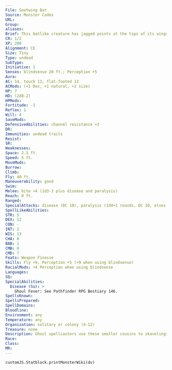 ```yaml
---
File: Sootwing Bat
Source: Monster Codex
URL: 
Group: 
aliases: 
Brief: This batlike creature has jagged points at the tips of its wings and a long, lashing tongue.
CR: 1/2
XP: 200
Alignment: CE
Size: Tiny
Type: undead
SubType: 
Initiative: 1
Senses: blindsense 20 ft.; Perception +5
Aura: 
AC: 14, touch 13, flat-footed 13
ACMods: (+1 Dex, +1 natural, +2 size)
HP: 7
HD: (2d8-2)
HPMods: 
Fortitude: -1
Reflex: 1
Will: 4
SaveMods: 
DefensiveAbilities: channel resistance +2
DR: 
Immunities: undead traits
Resist: 
SR: 
Weaknesses: 
Space: 2.5 ft.
Speed: 5 ft.
MoveMods: 
Burrow: 
Climb: 
Fly: 40 ft.
Maneuverability: good
Swim: 
Melee: bite +4 (1d3-3 plus disease and paralysis)
Reach: 0 ft.
Ranged: 
SpecialAttacks: disease (DC 10), paralysis (1d4+1 rounds, DC 10, elves are immune to this effect)
SpellLikeAbilities: 
STR: 5
DEX: 12
CON: -
INT: 2
WIS: 13
CHA: 8
BAB: 1
CMB: 0
CMD: 7
Feats: Weapon Finesse
Skills: Fly +9, Perception +5 (+9 when using blindsense)
RacialMods: +4 Perception when using blindsense
Languages: 
SQ: 
SpecialAbilities:
  Disease (Su): >
    Ghoul Fever: See Pathfinder RPG Bestiary 146.
SpellsKnown: 
SpellsPrepared: 
SpellDomains: 
Bloodline: 
Environment: any
Temperature: any
Organization: solitary or colony (4-12)
Treasure: none
Description: Ghoul spellcasters use these smaller cousins to skavelings as familiars. An evil spellcaster can gain a sootwing bat as a familiar at 5th level by taking the Improved Familiar feat. A sootwing bat familiar grants its master a +1 bonus to channel resistance (if the master has any).
Race: 
Class: 
MR: 
---
```

```dataviewjs
customJS.Statblock.printMonsterWiki(dv)
```
